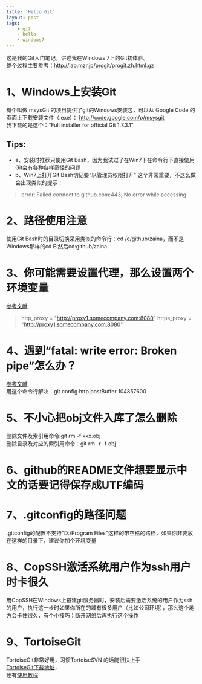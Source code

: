 ```yaml
---
title: 'Hello Git'
layout: post
tags:
    - git
    - hello
    - windows7
---
```


这是我的Git入门笔记，讲述我在Windows 7上的Git初体验。  
整个过程主要参考：<http://lab.mzr.jp/progit/progit.zh.html.gz>  

# 1、Windows上安装Git
有个叫做 msysGit 的项目提供了git的Windows安装包，可以从 Google Code 的页面上下载安装文件（.exe）：
<http://code.google.com/p/msysgit>    
我下载的是这个：“Full installer for official Git 1.7.3.1”

## Tips:
* a、安装时推荐只使用Git Bash，因为我试过了在Win7下在命令行下直接使用Git会有各种各样奇怪的问题
* b、Win7上打开Git Bash切记要“以管理员权限打开”
这个非常重要，不这么做会出现类似的提示：
> error: Failed connect to github.com:443; No error while accessing

# 2、路径使用注意
使用Git Bash时的目录切换采用类似的命令行：cd /e/github/zaina，而不是Windows那样的cd E:然后cd:github/zaina

# 3、你可能需要设置代理，那么设置两个环境变量
[参考文献](https://github.com/blog/642-smart-http-support)  
> http_proxy = "http://proxy1.somecompany.com:8080"
https_proxy = "http://proxy1.somecompany.com:8080"

# 4、遇到“fatal: write error: Broken pipe”怎么办？
[参考文献](http://flightschool.acylt.com/devnotes/git-fatal-write-error-broken-pipe/)  
用这个命令行解决：git config http.postBuffer 104857600

# 5、不小心把obj文件入库了怎么删除
删除文件及索引用命令:git rm -f xxx.obj  
删除目录及对应的索引用命令：git rm -r -f obj

# 6、github的README文件想要显示中文的话要记得保存成UTF编码

# 7、.gitconfig的路径问题
.gitconfig的配置不支持"D:\Program Files\"这样的带空格的路径，如果你非要放在这样的目录下，建议你加个环境变量

# 8、CopSSH激活系统用户作为ssh用户时卡很久
用CopSSH在Windows上搭建git服务器时，安装后需要激活系统的用户作为ssh的用户，执行这一步时如果你所在的域有很多用户（比如公司环境），那么这个地方会卡住很久，有个小技巧：断开网络后再执行这个操作

# 9、TortoiseGit
TortoiseGit非常好用，习惯TortoiseSVN 的话能很快上手  
[TortoiseGit下载地址](http://code.google.com/p/tortoisegit/)，  
还有[使用教程](http://www.zonozone.com/tiki/tiki-index.php?title=TortoiseGit%25E4%25BD%25BF%25E7%2594%25A8%25E5%2585%25A5%25E9%2597%25A8)